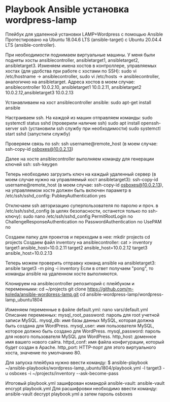 # Playbook Ansible установка wordpress-lamp
Плейбук для удаленной установки LAMP+Wordpress с помощью Ansible
Протестировано на Ubuntu 18.04.6 LTS (ansible-target) с Ubuntu 20.04.4 LTS (ansible-controller).

При необходимости поднимаем виртуальные машины. У меня были подняты хосты ansiblecontroller, ansibletarget1, ansibletarget2, ansibletarget3.
Изменяем имена хостов в контроллере, управляемых хостах (для удобства при работе с хостами по SSH): 
sudo vi /etc/hostname -> ansiblecontroller, sudo vi /etc/hosts -> ansiblecontroller, аналогично на ansibletarget.
Адреса хостов в моем случае: ansiblecontroller 10.0.2.10, ansibletarget1 10.0.2.11, ansibletarget2 10.0.2.12,ansibletarget3 10.0.2.13

Устанавливаем на хост ansiblecontroller ansible:
sudo apt-get install ansible

Настраиваем ssh. На каждой из машин отправляем команды:
sudo systemctl status sshd (проверили наличие ssh)
sudo apt install openssh-server ssh (установили ssh службу при необходимости)
sudo systemctl start sshd (запустили службу)

Проверяем связь по ssh: ssh username@remote_host (в моем случае: 
ssh-copy-id osboxes@10.0.2.13)

Далее на хосте ansiblecontroller выполняем команду для генерации ключей ssh: 
ssh-keygen

Теперь необходимо загрузить ключ на каждый удаленный сервер (в моем случае нужно на управляемый хост ansibletarget3): 
ssh-copy-id username@remote_host (в моем случае: ssh-copy-id osboxes@10.0.2.13), на управляемом хосте должен быть включен параметр в /etc/ssh/sshd_config: PubkeyAuthentication yes

Отключаем ssh авторизацию суперпользователя по паролю и проч. в /etc/ssh/sshd_config (в целях безопасности, останется только по ssh-ключу):
sudo nano /etc/ssh/sshd_config 
PermitRootLogin no
ChallengeResponseAuthentication no
PasswordAuthentication no
UsePAM no

Создаем папку для проектов и переходим в нее:
mkdir projects
cd projects
Создаем файл inventory на ansiblecontroller:
cat > inventory
target1 ansible_host=10.0.2.11
target2 ansible_host=10.0.2.12
target3 ansible_host=10.0.2.13

Теперь можем проверить отправку команд ansible на ansibletarget3:
ansible target3 -m ping -i inventory
Если в ответ получаем "pong", то команды ansible на удаленном хосте выполняются.

Клонируем на ansiblecontroller репозиторий с плейбуком и переменными:
cd ~/projects
git clone https://github.com/m-koleda/ansible-wordpress-lamp.git
cd ansible-wordpress-lamp/wordpress-lamp_ubuntu1804

Изменяем переменные в файле default.yml:
nano vars/default.yml
Описание переменных:
mysql_root_password: пароль для root учетной записи MySQL.
mysql_db: имя базы данных MySQL, которая должна быть создана для WordPress.
mysql_user: имя пользователя MySQL, которое должно быть создано для WordPress.
mysql_password: пароль для нового пользователя MySQL для WordPress.
http_host: доменное имя вашего нового сайта.
httpd_conf: имя файла конфигурации, который будет создан в Apache.
http_port: HTTP-порт для этого виртуального хоста, значение по умолчанию 80.

Для запуска плейбука нужно ввести команду:
$ ansible-playbook ~/ansible-playbooks/wordpress-lamp_ubuntu1804/playbook.yml -l target3 -u osboxes -i ~/projects/inventory --ask-become-pass

Итоговый playbook.yml зашифрован командой ansible-vault:
ansible-vault encrypt playbook.yml
Для расшифровки необходимо ввести команду: 
ansible-vault decrypt playbook.yml
а затем пароль osboxes

